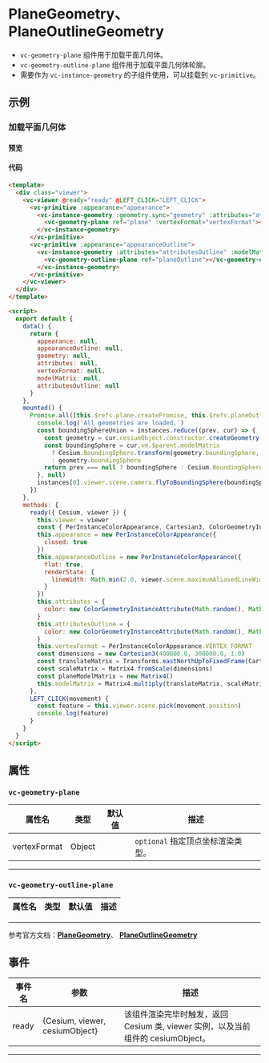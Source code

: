 # PlaneGeometry、 PlaneOutlineGeometry

- `vc-geometry-plane` 组件用于加载平面几何体。
- `vc-geometry-outline-plane` 组件用于加载平面几何体轮廓。
- 需要作为 `vc-instance-geometry` 的子组件使用，可以挂载到 `vc-primitive`。

## 示例

### 加载平面几何体

#### 预览

<doc-preview>
  <template>
    <div class="viewer">
      <vc-viewer @ready="ready" @LEFT_CLICK="LEFT_CLICK">
        <vc-primitive :appearance="appearance">
          <vc-instance-geometry :geometry.sync="geometry" :attributes="attributes" :modelMatrix="modelMatrix">
            <vc-geometry-plane ref="plane" :vertexFormat="vertexFormat"></vc-geometry-plane>
          </vc-instance-geometry>
        </vc-primitive>
        <vc-primitive :appearance="appearanceOutline">
          <vc-instance-geometry :attributes="attributesOutline" :modelMatrix="modelMatrix">
            <vc-geometry-outline-plane ref="planeOutline"></vc-geometry-outline-plane>
          </vc-instance-geometry>
        </vc-primitive>
      </vc-viewer>
    </div>
  </template>

  <script>
    export default {
      data() {
        return {
          appearance: null,
          appearanceOutline: null,
          geometry: null,
          attributes: null,
          vertexFormat: null,
          modelMatrix: null,
          attributesOutline: null
        }
      },
      mounted() {
        Promise.all([this.$refs.plane.createPromise, this.$refs.planeOutline.createPromise]).then((instances) => {
          console.log('All geometries are loaded.')
          const boundingSphereUnion = instances.reduce((prev, cur) => {
            const geometry = cur.cesiumObject.constructor.createGeometry(cur.cesiumObject)
            const boundingSphere = cur.vm.$parent.modelMatrix
              ? Cesium.BoundingSphere.transform(geometry.boundingSphere, cur.vm.$parent.modelMatrix)
              : geometry.boundingSphere
            return prev === null ? boundingSphere : Cesium.BoundingSphere.union(prev, boundingSphere)
          }, null)
          instances[0].viewer.scene.camera.flyToBoundingSphere(boundingSphereUnion)
        })
      },
      methods: {
        ready({ Cesium, viewer }) {
          this.viewer = viewer
          const { PerInstanceColorAppearance, Cartesian3, ColorGeometryInstanceAttribute, Matrix4, Transforms } = Cesium
          this.appearance = new PerInstanceColorAppearance({
            closed: true
          })
          this.appearanceOutline = new PerInstanceColorAppearance({
            flat: true,
            renderState: {
              lineWidth: Math.min(2.0, viewer.scene.maximumAliasedLineWidth)
            }
          })
          this.attributes = {
            color: new ColorGeometryInstanceAttribute(Math.random(), Math.random(), Math.random(), 0.5)
          }
          this.attributesOutline = {
            color: new ColorGeometryInstanceAttribute(Math.random(), Math.random(), Math.random())
          }
          this.vertexFormat = PerInstanceColorAppearance.VERTEX_FORMAT
          const dimensions = new Cartesian3(400000.0, 300000.0, 1.0)
          const translateMatrix = Transforms.eastNorthUpToFixedFrame(Cartesian3.fromDegrees(108, 38))
          const scaleMatrix = Matrix4.fromScale(dimensions)
          const planeModelMatrix = new Matrix4()
          this.modelMatrix = Matrix4.multiply(translateMatrix, scaleMatrix, planeModelMatrix)
        },
        LEFT_CLICK(movement) {
          const feature = this.viewer.scene.pick(movement.position)
          console.log(feature)
        }
      }
    }
  </script>
</doc-preview>

#### 代码

```html
<template>
  <div class="viewer">
    <vc-viewer @ready="ready" @LEFT_CLICK="LEFT_CLICK">
      <vc-primitive :appearance="appearance">
        <vc-instance-geometry :geometry.sync="geometry" :attributes="attributes" :modelMatrix="modelMatrix">
          <vc-geometry-plane ref="plane" :vertexFormat="vertexFormat"></vc-geometry-plane>
        </vc-instance-geometry>
      </vc-primitive>
      <vc-primitive :appearance="appearanceOutline">
        <vc-instance-geometry :attributes="attributesOutline" :modelMatrix="modelMatrix">
          <vc-geometry-outline-plane ref="planeOutline"></vc-geometry-outline-plane>
        </vc-instance-geometry>
      </vc-primitive>
    </vc-viewer>
  </div>
</template>

<script>
  export default {
    data() {
      return {
        appearance: null,
        appearanceOutline: null,
        geometry: null,
        attributes: null,
        vertexFormat: null,
        modelMatrix: null,
        attributesOutline: null
      }
    },
    mounted() {
      Promise.all([this.$refs.plane.createPromise, this.$refs.planeOutline.createPromise]).then((instances) => {
        console.log('All geometries are loaded.')
        const boundingSphereUnion = instances.reduce((prev, cur) => {
          const geometry = cur.cesiumObject.constructor.createGeometry(cur.cesiumObject)
          const boundingSphere = cur.vm.$parent.modelMatrix
            ? Cesium.BoundingSphere.transform(geometry.boundingSphere, cur.vm.$parent.modelMatrix)
            : geometry.boundingSphere
          return prev === null ? boundingSphere : Cesium.BoundingSphere.union(prev, boundingSphere)
        }, null)
        instances[0].viewer.scene.camera.flyToBoundingSphere(boundingSphereUnion)
      })
    },
    methods: {
      ready({ Cesium, viewer }) {
        this.viewer = viewer
        const { PerInstanceColorAppearance, Cartesian3, ColorGeometryInstanceAttribute, Matrix4, Transforms } = Cesium
        this.appearance = new PerInstanceColorAppearance({
          closed: true
        })
        this.appearanceOutline = new PerInstanceColorAppearance({
          flat: true,
          renderState: {
            lineWidth: Math.min(2.0, viewer.scene.maximumAliasedLineWidth)
          }
        })
        this.attributes = {
          color: new ColorGeometryInstanceAttribute(Math.random(), Math.random(), Math.random(), 0.5)
        }
        this.attributesOutline = {
          color: new ColorGeometryInstanceAttribute(Math.random(), Math.random(), Math.random())
        }
        this.vertexFormat = PerInstanceColorAppearance.VERTEX_FORMAT
        const dimensions = new Cartesian3(400000.0, 300000.0, 1.0)
        const translateMatrix = Transforms.eastNorthUpToFixedFrame(Cartesian3.fromDegrees(108, 38))
        const scaleMatrix = Matrix4.fromScale(dimensions)
        const planeModelMatrix = new Matrix4()
        this.modelMatrix = Matrix4.multiply(translateMatrix, scaleMatrix, planeModelMatrix)
      },
      LEFT_CLICK(movement) {
        const feature = this.viewer.scene.pick(movement.position)
        console.log(feature)
      }
    }
  }
</script>
```

## 属性

### `vc-geometry-plane`

| 属性名       | 类型   | 默认值 | 描述                              |
| ------------ | ------ | ------ | --------------------------------- |
| vertexFormat | Object |        | `optional` 指定顶点坐标渲染类型。 |

---

### `vc-geometry-outline-plane`

| 属性名 | 类型 | 默认值 | 描述 |
| ------ | ---- | ------ | ---- |


---

参考官方文档：**[PlaneGeometry](https://cesium.com/docs/cesiumjs-ref-doc/PlaneGeometry.html)**、 **[PlaneOutlineGeometry](https://cesium.com/docs/cesiumjs-ref-doc/PlaneOutlineGeometry.html)**

## 事件

| 事件名 | 参数                           | 描述                                                                             |
| ------ | ------------------------------ | -------------------------------------------------------------------------------- |
| ready  | {Cesium, viewer, cesiumObject} | 该组件渲染完毕时触发，返回 Cesium 类, viewer 实例，以及当前组件的 cesiumObject。 |

---
